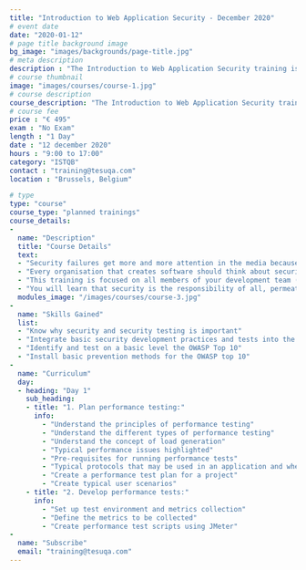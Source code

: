 ```yaml
---
title: "Introduction to Web Application Security - December 2020"
# event date
date: "2020-01-12"
# page title background image
bg_image: "images/backgrounds/page-title.jpg"
# meta description
description : "The Introduction to Web Application Security training is aimed at creating security awareness to anyone in your development team and to learn basic security checks that functional testers can execute in their normal test cycle."
# course thumbnail
image: "images/courses/course-1.jpg"
# course description
course_description: "The Introduction to Web Application Security training is aimed at creating security awareness to anyone in your development team and to learn basic security checks that functional testers can execute in their normal test cycle."
# course fee
price : "€ 495"
exam : "No Exam"
length : "1 Day"
date : "12 december 2020"
hours : "9:00 to 17:00"
category: "ISTQB"
contact : "training@tesuqa.com"
location : "Brussels, Belgium"

# type
type: "course"
course_type: "planned trainings"
course_details:
- 
  name: "Description"
  title: "Course Details"
  text:
  - "Security failures get more and more attention in the media because the impact becomes ever bigger. Organizations become more dependent on digital workflows and disruptions to these workflows can cause ever larger losses. These losses can be financial, but also with regards to reputation, customer satisfaction and even safety!"
  - "Every organisation that creates software should think about security. Unfortunately, this is often still not the case.  Many people think security testing is some kind of wizardry that can only be understood by ‘gurus’. This is not the case."
  - "This training is focused on all members of your development team (testers, developers, but also product owners, business analysts, helpdesk and others). It teaches the basic concepts of security and how prevent security mistakes from being made.  It is a highly practical training with examples, exercises and discussions on security aspects with a focus on Web Applications."
  - "You will learn that security is the responsibility of all, permeates to all levels of the software development effort. Many security failures can be prevent with basic security measures that can be implemented with limited technical knowledge."
  modules_image: "/images/courses/course-3.jpg" 
- 
  name: "Skills Gained"
  list:
  - "Know why security and security testing is important"
  - "Integrate basic security development practices and tests into the software development lifecycle"
  - "Identify and test on a basic level the OWASP Top 10"
  - "Install basic prevention methods for the OWASP top 10"
- 
  name: "Curriculum"
  day:
  - heading: "Day 1"
    sub_heading: 
    - title: "1. Plan performance testing:"
      info:
        - "Understand the principles of performance testing"
        - "Understand the different types of performance testing"
        - "Understand the concept of load generation"
        - "Typical performance issues highlighted"
        - "Pre-requisites for running performance tests"
        - "Typical protocols that may be used in an application and where they fit in the OSI stack"
        - "Create a performance test plan for a project"
        - "Create typical user scenarios"
    - title: "2. Develop performance tests:"
      info:
        - "Set up test environment and metrics collection" 
        - "Define the metrics to be collected" 
        - "Create performance test scripts using JMeter" 
-
  name: "Subscribe"
  email: "training@tesuqa.com"
---
```

